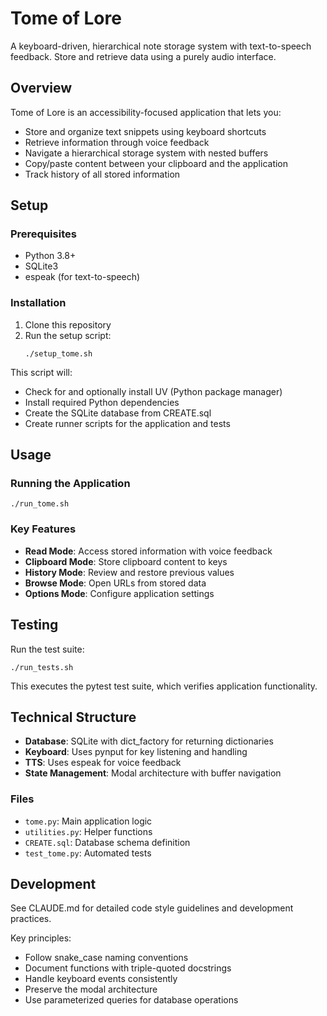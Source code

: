 # Tome of Lore

A keyboard-driven, hierarchical note storage system with text-to-speech feedback. Store and retrieve data using a purely audio interface.

## Overview

Tome of Lore is an accessibility-focused application that lets you:
- Store and organize text snippets using keyboard shortcuts
- Retrieve information through voice feedback
- Navigate a hierarchical storage system with nested buffers
- Copy/paste content between your clipboard and the application
- Track history of all stored information

## Setup

### Prerequisites
- Python 3.8+
- SQLite3
- espeak (for text-to-speech)

### Installation

1. Clone this repository
2. Run the setup script:
   ```
   ./setup_tome.sh
   ```

This script will:
- Check for and optionally install UV (Python package manager)
- Install required Python dependencies
- Create the SQLite database from CREATE.sql
- Create runner scripts for the application and tests

## Usage

### Running the Application

```
./run_tome.sh
```

### Key Features

- **Read Mode**: Access stored information with voice feedback
- **Clipboard Mode**: Store clipboard content to keys
- **History Mode**: Review and restore previous values
- **Browse Mode**: Open URLs from stored data
- **Options Mode**: Configure application settings

## Testing

Run the test suite:
```
./run_tests.sh
```

This executes the pytest test suite, which verifies application functionality.

## Technical Structure

- **Database**: SQLite with dict_factory for returning dictionaries
- **Keyboard**: Uses pynput for key listening and handling
- **TTS**: Uses espeak for voice feedback
- **State Management**: Modal architecture with buffer navigation

### Files

- `tome.py`: Main application logic
- `utilities.py`: Helper functions
- `CREATE.sql`: Database schema definition
- `test_tome.py`: Automated tests

## Development

See CLAUDE.md for detailed code style guidelines and development practices.

Key principles:
- Follow snake_case naming conventions
- Document functions with triple-quoted docstrings
- Handle keyboard events consistently
- Preserve the modal architecture
- Use parameterized queries for database operations
